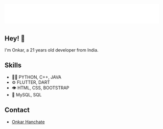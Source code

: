 <h1 align="center">
  <img src="https://raw.githubusercontent.com/onkarhanchate14/onkar/master/name.svg" alt="Decoder" />
</h1>

## Hey! 👋
I'm Onkar, a 21 years old developer from India.

## Skills
- 👨‍💻 PYTHON, C++, JAVA
- ⚙️ FLUTTER, DART
- 👁️ HTML, CSS, BOOTSTRAP 
- 💽 MySQL, SQL

## Contact
- [Onkar Hanchate](mailto:onkarhanchate14@gmail.com)


